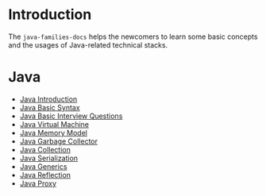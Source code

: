 # Introduction
The `java-families-docs` helps the newcomers 
to learn some basic concepts 
and the usages of Java-related technical stacks.

# Java
- [Java Introduction](/java/java-introduction.md)
- [Java Basic Syntax](/java/java-basic-syntax.md)
- [Java Basic Interview Questions](/java/java-basic-interview-questions.md)
- [Java Virtual Machine](/java/java-virtual-machine.md)
- [Java Memory Model](/java/java-memory-model.md)
- [Java Garbage Collector](/java/java-garbage-collector.md)
- [Java Collection](/java/java-collection.md)
- [Java Serialization](/java/java-serialization.md)
- [Java Generics](/java/java-generics.md)
- [Java Reflection](/java/java-reflection.md)
- [Java Proxy](/java/java-proxy.md)